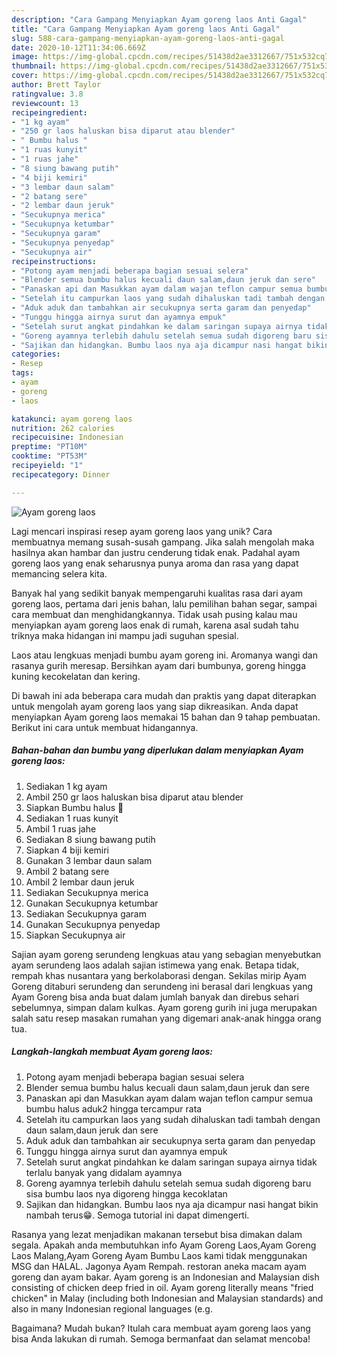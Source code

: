 ```yaml
---
description: "Cara Gampang Menyiapkan Ayam goreng laos Anti Gagal"
title: "Cara Gampang Menyiapkan Ayam goreng laos Anti Gagal"
slug: 588-cara-gampang-menyiapkan-ayam-goreng-laos-anti-gagal
date: 2020-10-12T11:34:06.669Z
image: https://img-global.cpcdn.com/recipes/51438d2ae3312667/751x532cq70/ayam-goreng-laos-foto-resep-utama.jpg
thumbnail: https://img-global.cpcdn.com/recipes/51438d2ae3312667/751x532cq70/ayam-goreng-laos-foto-resep-utama.jpg
cover: https://img-global.cpcdn.com/recipes/51438d2ae3312667/751x532cq70/ayam-goreng-laos-foto-resep-utama.jpg
author: Brett Taylor
ratingvalue: 3.8
reviewcount: 13
recipeingredient:
- "1 kg ayam"
- "250 gr laos haluskan bisa diparut atau blender"
- " Bumbu halus "
- "1 ruas kunyit"
- "1 ruas jahe"
- "8 siung bawang putih"
- "4 biji kemiri"
- "3 lembar daun salam"
- "2 batang sere"
- "2 lembar daun jeruk"
- "Secukupnya merica"
- "Secukupnya ketumbar"
- "Secukupnya garam"
- "Secukupnya penyedap"
- "Secukupnya air"
recipeinstructions:
- "Potong ayam menjadi beberapa bagian sesuai selera"
- "Blender semua bumbu halus kecuali daun salam,daun jeruk dan sere"
- "Panaskan api dan Masukkan ayam dalam wajan teflon campur semua bumbu halus aduk2 hingga tercampur rata"
- "Setelah itu campurkan laos yang sudah dihaluskan tadi tambah dengan daun salam,daun jeruk dan sere"
- "Aduk aduk dan tambahkan air secukupnya serta garam dan penyedap"
- "Tunggu hingga airnya surut dan ayamnya empuk"
- "Setelah surut angkat pindahkan ke dalam saringan supaya airnya tidak terlalu banyak yang didalam ayamnya"
- "Goreng ayamnya terlebih dahulu setelah semua sudah digoreng baru sisa bumbu laos nya digoreng hingga kecoklatan"
- "Sajikan dan hidangkan. Bumbu laos nya aja dicampur nasi hangat bikin nambah terus😁. Semoga tutorial ini dapat dimengerti."
categories:
- Resep
tags:
- ayam
- goreng
- laos

katakunci: ayam goreng laos 
nutrition: 262 calories
recipecuisine: Indonesian
preptime: "PT10M"
cooktime: "PT53M"
recipeyield: "1"
recipecategory: Dinner

---
```



![Ayam goreng laos](https://img-global.cpcdn.com/recipes/51438d2ae3312667/751x532cq70/ayam-goreng-laos-foto-resep-utama.jpg)

Lagi mencari inspirasi resep ayam goreng laos yang unik? Cara membuatnya memang susah-susah gampang. Jika salah mengolah maka hasilnya akan hambar dan justru cenderung tidak enak. Padahal ayam goreng laos yang enak seharusnya punya aroma dan rasa yang dapat memancing selera kita.

Banyak hal yang sedikit banyak mempengaruhi kualitas rasa dari ayam goreng laos, pertama dari jenis bahan, lalu pemilihan bahan segar, sampai cara membuat dan menghidangkannya. Tidak usah pusing kalau mau menyiapkan ayam goreng laos enak di rumah, karena asal sudah tahu triknya maka hidangan ini mampu jadi suguhan spesial.

Laos atau lengkuas menjadi bumbu ayam goreng ini. Aromanya wangi dan rasanya gurih meresap. Bersihkan ayam dari bumbunya, goreng hingga kuning kecokelatan dan kering.


Di bawah ini ada beberapa cara mudah dan praktis yang dapat diterapkan untuk mengolah ayam goreng laos yang siap dikreasikan. Anda dapat menyiapkan Ayam goreng laos memakai 15 bahan dan 9 tahap pembuatan. Berikut ini cara untuk membuat hidangannya.

<!--inarticleads1-->

##### Bahan-bahan dan bumbu yang diperlukan dalam menyiapkan Ayam goreng laos:

1. Sediakan 1 kg ayam
1. Ambil 250 gr laos haluskan bisa diparut atau blender
1. Siapkan  Bumbu halus 🔽
1. Sediakan 1 ruas kunyit
1. Ambil 1 ruas jahe
1. Sediakan 8 siung bawang putih
1. Siapkan 4 biji kemiri
1. Gunakan 3 lembar daun salam
1. Ambil 2 batang sere
1. Ambil 2 lembar daun jeruk
1. Sediakan Secukupnya merica
1. Gunakan Secukupnya ketumbar
1. Sediakan Secukupnya garam
1. Gunakan Secukupnya penyedap
1. Siapkan Secukupnya air


Sajian ayam goreng serundeng lengkuas atau yang sebagian menyebutkan ayam serundeng laos adalah sajian istimewa yang enak. Betapa tidak, rempah khas nusantara yang berkolaborasi dengan. Sekilas mirip Ayam Goreng ditaburi serundeng dan serundeng ini berasal dari lengkuas yang Ayam Goreng bisa anda buat dalam jumlah banyak dan direbus sehari sebelumnya, simpan dalam kulkas. Ayam goreng gurih ini juga merupakan salah satu resep masakan rumahan yang digemari anak-anak hingga orang tua. 

<!--inarticleads2-->

##### Langkah-langkah membuat Ayam goreng laos:

1. Potong ayam menjadi beberapa bagian sesuai selera
1. Blender semua bumbu halus kecuali daun salam,daun jeruk dan sere
1. Panaskan api dan Masukkan ayam dalam wajan teflon campur semua bumbu halus aduk2 hingga tercampur rata
1. Setelah itu campurkan laos yang sudah dihaluskan tadi tambah dengan daun salam,daun jeruk dan sere
1. Aduk aduk dan tambahkan air secukupnya serta garam dan penyedap
1. Tunggu hingga airnya surut dan ayamnya empuk
1. Setelah surut angkat pindahkan ke dalam saringan supaya airnya tidak terlalu banyak yang didalam ayamnya
1. Goreng ayamnya terlebih dahulu setelah semua sudah digoreng baru sisa bumbu laos nya digoreng hingga kecoklatan
1. Sajikan dan hidangkan. Bumbu laos nya aja dicampur nasi hangat bikin nambah terus😁. Semoga tutorial ini dapat dimengerti.


Rasanya yang lezat menjadikan makanan tersebut bisa dimakan dalam segala. Apakah anda membutuhkan info Ayam Goreng Laos,Ayam Goreng Laos Malang,Ayam Goreng Ayam Bumbu Laos kami tidak menggunakan MSG dan HALAL. Jagonya Ayam Rempah. restoran aneka macam ayam goreng dan ayam bakar. Ayam goreng is an Indonesian and Malaysian dish consisting of chicken deep fried in oil. Ayam goreng literally means &#34;fried chicken&#34; in Malay (including both Indonesian and Malaysian standards) and also in many Indonesian regional languages (e.g. 

Bagaimana? Mudah bukan? Itulah cara membuat ayam goreng laos yang bisa Anda lakukan di rumah. Semoga bermanfaat dan selamat mencoba!
